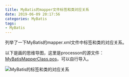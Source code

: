 ```yaml
---
title: MyBatis的mapper文件标签和类对应关系
date: 2019-06-09 20:17:56
categories: MyBatis
tags: 
- MyBatis
---
```


列举了一下MyBatis的mapper.xml文件中标签和类的对应关系。

<!--more-->

以下是画的思维导图，这里是processon的源文件：[MyBatisMapperClass.pos](MyBatisMapperClass.pos)，可以自行导入。

![MyBatis的标签和类的对应关系](MyBatisMapperClass.png)

